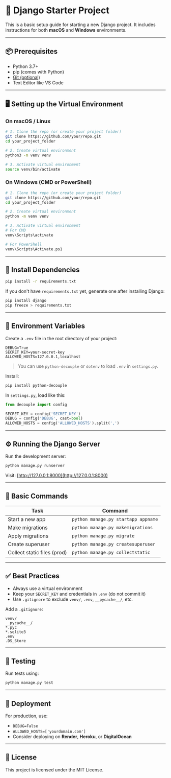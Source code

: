 # 🐍 Django Starter Project

This is a basic setup guide for starting a new Django project. It includes instructions for both **macOS** and **Windows** environments.

---

## 📦 Prerequisites

- Python 3.7+
- pip (comes with Python)
- [Git (optional)](https://git-scm.com/)
- Text Editor like VS Code

---

## 🖥️ Setting up the Virtual Environment

### On macOS / Linux

```bash
# 1. Clone the repo (or create your project folder)
git clone https://github.com/your/repo.git
cd your_project_folder

# 2. Create virtual environment
python3 -m venv venv

# 3. Activate virtual environment
source venv/bin/activate
```

### On Windows (CMD or PowerShell)

```bash
# 1. Clone the repo (or create your project folder)
git clone https://github.com/your/repo.git
cd your_project_folder

# 2. Create virtual environment
python -m venv venv

# 3. Activate virtual environment
# For CMD
venv\Scripts\activate

# For PowerShell
venv\Scripts\Activate.ps1
```

---

## 📁 Install Dependencies

```bash
pip install -r requirements.txt
```

If you don't have `requirements.txt` yet, generate one after installing Django:

```bash
pip install django
pip freeze > requirements.txt
```

---

## 🔐 Environment Variables

Create a `.env` file in the root directory of your project:

```env
DEBUG=True
SECRET_KEY=your-secret-key
ALLOWED_HOSTS=127.0.0.1,localhost
```

> You can use `python-decouple` or `dotenv` to load `.env` in `settings.py`.

Install:
```bash
pip install python-decouple
```

In `settings.py`, load like this:
```python
from decouple import config

SECRET_KEY = config('SECRET_KEY')
DEBUG = config('DEBUG', cast=bool)
ALLOWED_HOSTS = config('ALLOWED_HOSTS').split(',')
```

---

## ⚙️ Running the Django Server

Run the development server:

```bash
python manage.py runserver
```

Visit: [http://127.0.0.1:8000](http://127.0.0.1:8000)

---

## 📂 Basic Commands

| Task                            | Command                          |
|---------------------------------|----------------------------------|
| Start a new app                 | `python manage.py startapp appname` |
| Make migrations                 | `python manage.py makemigrations` |
| Apply migrations                | `python manage.py migrate`       |
| Create superuser                | `python manage.py createsuperuser` |
| Collect static files (prod)    | `python manage.py collectstatic` |

---

## ✅ Best Practices

- Always use a virtual environment
- Keep your `SECRET_KEY` and credentials in `.env` (do not commit it)
- Use `.gitignore` to exclude `venv/`, `.env`, `__pycache__/`, etc.

Add a `.gitignore`:
```gitignore
venv/
__pycache__/
*.pyc
*.sqlite3
.env
.DS_Store
```

---

## 🧪 Testing

Run tests using:

```bash
python manage.py test
```

---

## 🚀 Deployment

For production, use:
- `DEBUG=False`
- `ALLOWED_HOSTS=['yourdomain.com']`
- Consider deploying on **Render**, **Heroku**, or **DigitalOcean**

---

## 📎 License

This project is licensed under the MIT License.
